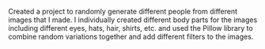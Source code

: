 Created a project to randomly generate different people from different images that I made. 
I individually created different body parts for the images including different eyes, hats, hair, shirts, etc. and used the Pillow library to combine random variations together
and add different filters to the images.

